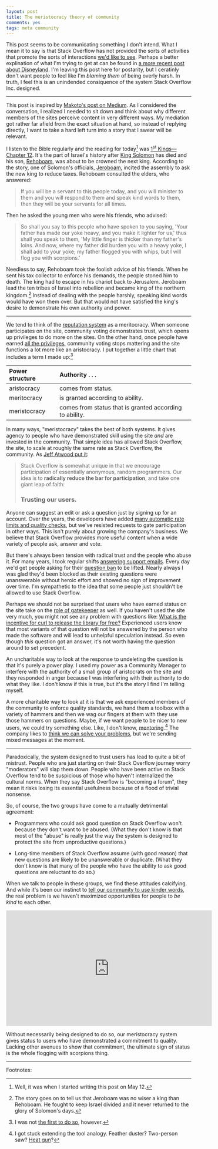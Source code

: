 ```yaml
---
layout: post
title: The meristocracy theory of community
comments: yes
tags: meta community
---
```



This post seems to be communicating something I don't intend. What I
mean it to say is that Stack Overflow has not provided the sorts of
activities that promote the sorts of interactions
[we'd like to see](https://stackoverflow.blog/2018/04/26/stack-overflow-isnt-very-welcoming-its-time-for-that-to-change/). Perhaps
a better explination of what I'm trying to get at can be found in
[a more recent post about Disneyland](/2019/06/22/disneyland.html). I'm
leaving this post here for postarity, but I ceratinly don't want
people to feel like I'm _blaming them_ of being overly harsh. In
truth, I feel this is an unindended consiquence of the system Stack
Overflow Inc. designed.

---

This post is inspired by
[Makoto's post on Medium](https://medium.com/@makotothedragon/dear-stack-overflow-i-really-want-to-talk-but-i-dont-believe-you-ll-listen-to-me-anymore-9b17cc9c05f6). As
I considered the conversation, I realized I needed to sit down and
think about why different members of the sites perceive content in
very different ways. My mediation got rather far afield from the exact
situation at hand, so instead of replying directly, I want to take a
hard left turn into a story that I swear will be relevant.

I listen to the Bible regularly and the reading for today[^1] was
[1<sup>st</sup> Kings&mdash;Chapter 12](https://www.chabad.org/library/bible_cdo/aid/15896). It's
the part of Israel's history after
[King Solomon](https://en.wikipedia.org/wiki/Solomon) has died and his
son, [Rehoboam](https://en.wikipedia.org/wiki/Rehoboam), was about to
be crowned the next king. According to the story, one of Solomon's
officials, [Jeroboam](https://en.wikipedia.org/wiki/Jeroboam), incited
the assembly to ask the new king to reduce taxes. Rehoboam consulted
the elders, who answered:

> If you will be a servant to this people today, and you will minister
> to them and you will respond to them and speak kind words to them,
> then they will be your servants for all times.

Then he asked the young men who were his friends, who advised:

> So shall you say to this people who have spoken to you saying, 'Your
> father has made our yoke heavy, and you make it lighter for us,'
> thus shall you speak to them, 'My little finger is thicker than my
> father's loins. And now, where my father did burden you with a heavy
> yoke, I shall add to your yoke; my father flogged you with whips,
> but I will flog you with scorpions.'

Needless to say, Rehoboam took the foolish advice of his friends. When
he sent his tax collector to enforce his demands, the people stoned
him to death. The king had to escape in his chariot back to
Jerusalem. Jeroboam lead the ten tribes of Israel into rebellion and
became king of the northern kingdom.[^2] Instead of dealing with the
people harshly, speaking kind words would have won them over. But that
would not have satisfied the king's desire to demonstrate his own authority
and power.

---

We tend to think of the
[reputation system](https://stackoverflow.com/help/whats-reputation)
as a meritocracy. When someone participates on the site, community
voting demonstrates trust, which opens up privileges to do more on the
sites. On the other hand, once people have earned
[all the privileges](https://stackoverflow.com/help/privileges/trusted-user),
community voting stops mattering and the site functions a lot more
like an aristocracy. I put together a little chart that includes a
term I made up:[^3]

| Power structure | Authority . . .                                         |
| :-------------- | :--------------                                         |
| aristocracy     | comes from status.                                      |
| meritocracy     | is granted according to ability.                        |
| meristocracy    | comes from status that is granted according to ability. |

In many ways, "meristocracy" takes the best of both systems. It gives
agency to people who have demonstrated skill using the site _and_ are
invested in the community. That simple idea has allowed Stack
Overflow, the site, to scale at roughly the same rate as Stack
Overflow, the community. As
[Jeff Atwood put it](https://stackoverflow.blog/2009/02/21/new-question-answer-rate-limits/):

> Stack Overflow is somewhat unique in that we encourage participation
> of essentially anonymous, random programmers. Our idea is to
> **radically reduce the bar for participation**, and take one giant leap
> of faith:
>
> ### Trusting our users.

Anyone can suggest an edit or ask a question just by signing up for an
account. Over the years, the developers have added
[many automatic rate limits and quality checks](https://meta.stackoverflow.com/a/358412/1438),
but we've resisted requests to gate participation in other ways. This
isn't purely about growing the company's business. We believe that
Stack Overflow provides more useful content when a wide variety of
people ask, answer and vote. 

But there's always been tension with radical trust and the people who
abuse it. For many years, I took regular shifts
[answering support emails](/tag/support.html). Every day we'd get
people asking for their
[question ban](https://stackoverflow.com/help/question-bans) to be
lifted. Nearly always I was glad they'd been blocked as their existing
questions were unanswerable without heroic effort and showed no sign
of improvement over time. I'm sympathetic to the idea that some people
just shouldn't be allowed to use Stack Overflow.

Perhaps we should not be surprised that users who have earned status
on the site take on the
[role of gatekeeper](https://www.youtube.com/watch?v=pNnIbFFzpD8) as
well. If you haven't used the site very much, you might not see any
problem with questions like:
[What is the incentive for curl to release the library for free?](https://stackoverflow.com/q/55884514/1438)
Experienced users know that most variants of that question will not be
answered by the person who made the software and will lead to
unhelpful speculation instead. So even though _this_ question got an
answer, it's not worth having the question around to set precedent.

An uncharitable way to look at the response to undeleting the question
is that it's purely a power play. I used my power as a Community
Manager to interfere with the authority of a small group of
aristocrats on the site and they responded in anger because I was
interfering with their authority to do what they like. I don't know if
this is true, but it's the story I find I'm telling myself.

A more charitable way to look at it is that we ask experienced members
of the community to enforce quality standards, we hand them a toolbox
with a variety of hammers and then we wag our fingers at them with
they use those hammers on questions. Maybe, if we want people to be
nicer to new users, we could try something else. Like, I don't know,
[mentoring](https://meta.stackexchange.com/a/262292/1438).[^4] The
company likes to
[think we can solve your problems](https://meta.stackexchange.com/a/311933/1438),
but we're sending mixed messages at the moment.

---

Paradoxically, the system designed to trust users has lead to quite a
bit of mistrust. People who are just starting on their Stack Overflow
journey worry "moderators" will slap them down. People who have been
active on Stack Overflow tend to be suspicious of those who haven't
internalized the cultural norms. When they say Stack Overflow is
"becoming a forum", they mean it risks losing its essential
usefulness because of a flood of trivial nonsense.

So, of course, the two groups have come to a mutually detrimental
agreement:

* Programmers who could ask good question on Stack Overflow won't
  because they don't want to be abused. (What they don't know is that
  most of the "abuse" is really just the way the system is designed to
  protect the site from unproductive questions.)

* Long-time members of Stack Overflow assume (with good reason) that
  new questions are likely to be unanswerable or duplicate. (What they
  don't know is that many of the people who have the ability to ask
  good questions are reluctant to do so.)

When we talk to people in these groups, we find these attitudes
calcifying. And while it's been our instinct to
[tell our community to use kinder words](https://stackoverflow.blog/2018/04/26/stack-overflow-isnt-very-welcoming-its-time-for-that-to-change/),
the real problem is we haven't maximized opportunities for people to
_be kind_ to each other.

<iframe width="560" height="315"
src="https://www.youtube.com/embed/QGErt4CfLD0" frameborder="0"
allow="accelerometer; autoplay; encrypted-media; gyroscope;
picture-in-picture" allowfullscreen></iframe>

Without necessarily being designed to do so, our meristocracy system
gives status to users who have demonstrated a commitment to
quality. Lacking other avenues to show that commitment, the ultimate
sign of status is the whole flogging with scorpions thing.

---

Footnotes:

[^1]: Well, it was when I started writing this post on May 12.

[^2]: The story goes on to tell us that Jeroboam was no wiser a king
    than Rehoboam. He fought to keep Israel divided and it never
    returned to the glory of Solomon's days.

[^3]: I was not
    [the first to do so](https://aprofessionaldilettante.wordpress.com/2016/03/17/a-meristocracy/),
    however.

[^4]: I got stuck extending the tool analogy. Feather duster?
    Two-person saw?
    [Heat gun](https://diy.stackexchange.com/a/15674/6836)?

<!--  LocalWords:  meristocracy LocalWords Makoto Rehoboam Solomon's
 -->
<!--  LocalWords:  undeletion undeleting libcurl
 -->
